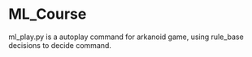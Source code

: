 # ML_Course
ml_play.py is a autoplay command for arkanoid game, using rule_base decisions to decide command.
